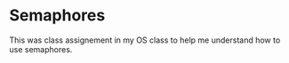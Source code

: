 # Semaphores
This was class assignement in my OS class to help me understand how to use semaphores. 
